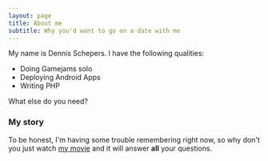 ```yaml
---
layout: page
title: About me
subtitle: Why you'd want to go on a date with me
---
```


My name is Dennis Schepers. I have the following qualities:

- Doing Gamejams solo
- Deploying Android Apps
- Writing PHP

What else do you need?

### My story

To be honest, I'm having some trouble remembering right now, so why don't you just watch [my movie](https://en.wikipedia.org/wiki/The_Princess_Bride_%28film%29) and it will answer **all** your questions.
